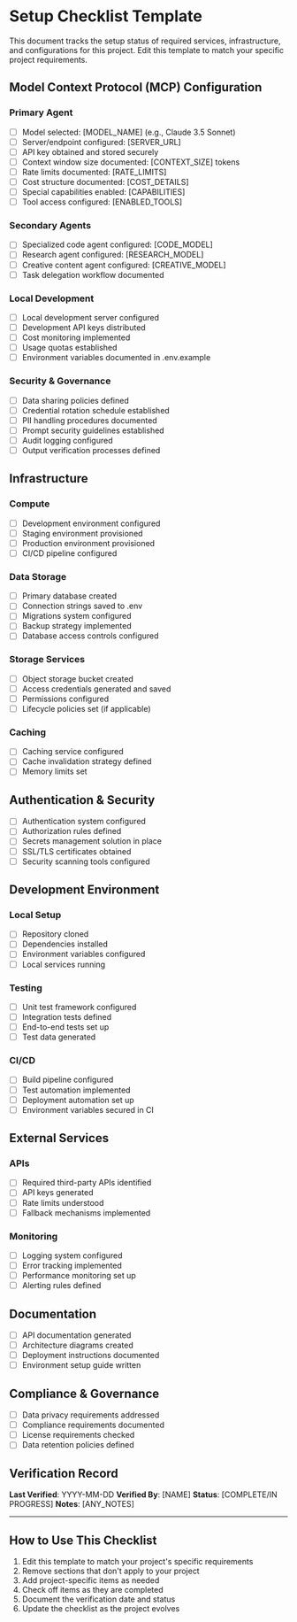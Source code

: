 # Setup Checklist Template

This document tracks the setup status of required services, infrastructure, and configurations for this project. Edit this template to match your specific project requirements.

## Model Context Protocol (MCP) Configuration

### Primary Agent
- [ ] Model selected: [MODEL_NAME] (e.g., Claude 3.5 Sonnet)
- [ ] Server/endpoint configured: [SERVER_URL]
- [ ] API key obtained and stored securely
- [ ] Context window size documented: [CONTEXT_SIZE] tokens
- [ ] Rate limits documented: [RATE_LIMITS]
- [ ] Cost structure documented: [COST_DETAILS]
- [ ] Special capabilities enabled: [CAPABILITIES]
- [ ] Tool access configured: [ENABLED_TOOLS]

### Secondary Agents
- [ ] Specialized code agent configured: [CODE_MODEL]
- [ ] Research agent configured: [RESEARCH_MODEL]
- [ ] Creative content agent configured: [CREATIVE_MODEL]
- [ ] Task delegation workflow documented

### Local Development
- [ ] Local development server configured
- [ ] Development API keys distributed
- [ ] Cost monitoring implemented
- [ ] Usage quotas established
- [ ] Environment variables documented in .env.example

### Security & Governance
- [ ] Data sharing policies defined
- [ ] Credential rotation schedule established
- [ ] PII handling procedures documented
- [ ] Prompt security guidelines established
- [ ] Audit logging configured
- [ ] Output verification processes defined

## Infrastructure

### Compute
- [ ] Development environment configured
- [ ] Staging environment provisioned
- [ ] Production environment provisioned
- [ ] CI/CD pipeline configured

### Data Storage
- [ ] Primary database created
- [ ] Connection strings saved to .env
- [ ] Migrations system configured
- [ ] Backup strategy implemented
- [ ] Database access controls configured

### Storage Services
- [ ] Object storage bucket created
- [ ] Access credentials generated and saved
- [ ] Permissions configured
- [ ] Lifecycle policies set (if applicable)

### Caching
- [ ] Caching service configured
- [ ] Cache invalidation strategy defined
- [ ] Memory limits set

## Authentication & Security

- [ ] Authentication system configured
- [ ] Authorization rules defined
- [ ] Secrets management solution in place
- [ ] SSL/TLS certificates obtained
- [ ] Security scanning tools configured

## Development Environment

### Local Setup
- [ ] Repository cloned
- [ ] Dependencies installed
- [ ] Environment variables configured
- [ ] Local services running

### Testing
- [ ] Unit test framework configured
- [ ] Integration tests defined
- [ ] End-to-end tests set up
- [ ] Test data generated

### CI/CD
- [ ] Build pipeline configured
- [ ] Test automation implemented
- [ ] Deployment automation set up
- [ ] Environment variables secured in CI

## External Services

### APIs
- [ ] Required third-party APIs identified
- [ ] API keys generated
- [ ] Rate limits understood
- [ ] Fallback mechanisms implemented

### Monitoring
- [ ] Logging system configured
- [ ] Error tracking implemented
- [ ] Performance monitoring set up
- [ ] Alerting rules defined

## Documentation

- [ ] API documentation generated
- [ ] Architecture diagrams created
- [ ] Deployment instructions documented
- [ ] Environment setup guide written

## Compliance & Governance

- [ ] Data privacy requirements addressed
- [ ] Compliance requirements documented
- [ ] License requirements checked
- [ ] Data retention policies defined

## Verification Record

**Last Verified**: YYYY-MM-DD
**Verified By**: [NAME]
**Status**: [COMPLETE/IN PROGRESS]
**Notes**: [ANY_NOTES]

---

## How to Use This Checklist

1. Edit this template to match your project's specific requirements
2. Remove sections that don't apply to your project
3. Add project-specific items as needed
4. Check off items as they are completed
5. Document the verification date and status
6. Update the checklist as the project evolves